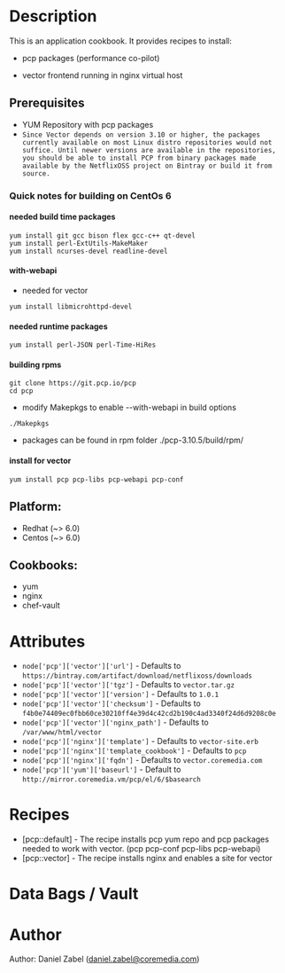 # Description

This is an application cookbook. It provides recipes to install:

* pcp packages (performance co-pilot)

* vector frontend running in nginx virtual host 

## Prerequisites

* YUM Repository with pcp packages
* `Since Vector depends on version 3.10 or higher, the packages currently available on most Linux distro repositories would not suffice. Until newer versions are available in the repositories, you should be able to install PCP from binary packages made available by the NetflixOSS project on Bintray or build it from source.`

### Quick notes for building on CentOs 6

#### needed build time packages
```Shell
yum install git gcc bison flex gcc-c++ qt-devel
yum install perl-ExtUtils-MakeMaker
yum install ncurses-devel readline-devel
```

#### with-webapi
- needed for vector
```Shell
yum install libmicrohttpd-devel
```

#### needed runtime packages
```Shell
yum install perl-JSON perl-Time-HiRes
```

#### building rpms 
```Shell
git clone https://git.pcp.io/pcp
cd pcp
```
* modify Makepkgs to enable --with-webapi in build options
```Shell
./Makepkgs 
```

* packages can be found in rpm folder
./pcp-3.10.5/build/rpm/ 

#### install for vector
```Shell
yum install pcp pcp-libs pcp-webapi pcp-conf
```


## Platform:

* Redhat (~> 6.0)
* Centos (~> 6.0)

## Cookbooks:

* yum
* nginx
* chef-vault

# Attributes

* `node['pcp']['vector']['url']` - Defaults to `https://bintray.com/artifact/download/netflixoss/downloads`
* `node['pcp']['vector']['tgz']` - Defaults to `vector.tar.gz`
* `node['pcp']['vector']['version']` - Defaults to `1.0.1`
* `node['pcp']['vector']['checksum']` - Defaults to `f4b0e74409ec0fbb60ce30210ff4e39d4c42cd2b190c4ad3340f24d6d9208c0e`
* `node['pcp']['vector']['nginx_path']` - Defaults to `/var/www/html/vector`
* `node['pcp']['nginx']['template']` - Defaults to `vector-site.erb`
* `node['pcp']['nginx']['template_cookbook']` - Defaults to `pcp`
* `node['pcp']['nginx']['fqdn']` - Defaults to `vector.coremedia.com`
* `node['pcp']['yum']['baseurl']` - Default to `http://mirror.coremedia.vm/pcp/el/6/$basearch`

# Recipes

* [pcp::default] - The recipe installs pcp yum repo and pcp packages needed to work with vector. (pcp pcp-conf pcp-libs pcp-webapi)
* [pcp::vector] - The recipe installs nginx and enables a site for vector

# Data Bags / Vault


# Author

Author: Daniel Zabel (<daniel.zabel@coremedia.com>)
